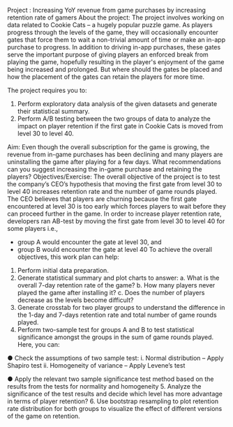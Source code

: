 Project : Increasing YoY revenue from game purchases by increasing retention rate of gamers
About the project: The project involves working on data related to Cookie Cats – a hugely popular puzzle game. As players progress through the levels of the game, they will occasionally encounter gates that force them to wait a non-trivial amount of time or make an in-app purchase to progress. In addition to driving in-app purchases, these gates serve the important purpose of giving players an enforced break from playing the game, hopefully resulting in the player's enjoyment of the game being increased and prolonged. But where should the gates be placed and how the placement of the gates can retain the players for more time.

The project requires you to:
1.	Perform exploratory data analysis of the given datasets and generate their statistical summary.
2.	Perform A/B testing between the two groups of data to analyze the impact on player retention if the first gate in Cookie Cats is moved from level 30 to level 40.

Aim: Even though the overall subscription for the game is growing, the revenue from in-game purchases has been declining and many players are uninstalling the game after playing for a few days. What recommendations can you suggest increasing the in-game purchase and retaining the players?
Objectives/Exercise:
The overall objective of the project is to test the company’s CEO’s hypothesis that moving the first gate from level 30 to level 40 increases retention rate and the number of game rounds played. The CEO believes that players are churning because the first gate encountered at level 30 is too early which forces players to wait before they can proceed further in the game.
 In order to increase player retention rate, developers ran AB-test by moving the first gate from level 30 to level 40 for some players i.e.,
-	group A would encounter the gate at level 30, and
-	group B would encounter the gate at level 40
 To achieve the overall objectives, this work plan can help:
1.	Perform initial data preparation.
2.	Generate statistical summary and plot charts to answer:
a.	What is the overall 7-day retention rate of the game?
b.	How many players never played the game after installing it?
c.	Does the number of players decrease as the levels become difficult?
3.	Generate crosstab for two player groups to understand the difference in the 1-day and 7-days retention rate and total number of game rounds played.
4.	Perform two-sample test for groups A and B to test statistical significance amongst the groups in the sum of game rounds played. Here, you can:

●	Check the assumptions of two sample test:
i.  Normal distribution – Apply Shapiro test
ii. Homogeneity of variance – Apply Levene’s test

●	Apply the relevant two sample significance test method based on the results from the tests for normality and homogeneity
5.	Analyze the significance of the test results and decide which level has more advantage in terms of player retention?
6.	Use bootstrap resampling to plot retention rate distribution for both groups to visualize the effect of different versions of the game on retention.
